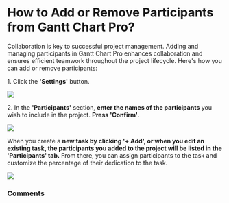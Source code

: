 # How to Add or Remove Participants from Gantt Chart Pro?

<p class="no-margin">Collaboration is key to successful project management. Adding and managing participants in Gantt Chart Pro enhances collaboration and ensures efficient teamwork throughout the project lifecycle. Here's how you can add or remove participants:</p>
<p class="no-margin"></p>
<p class="no-margin">1. Click the <b>'Settings'</b> button.</p>
<div class="intercom-container"><img src="https://downloads.intercomcdn.com/i/o/803085265/ecd44b159466340105cb751a/1.png"></div><p class="no-margin"></p>
<p class="no-margin">2. In the <b>'Participants'</b> section, <b>enter the names of the participants</b> you wish to include in the project. <b>Press 'Confirm'</b>.</p>
<div class="intercom-container"><img src="https://downloads.intercomcdn.com/i/o/803085445/2f5023c673fa397186d81e9c/2.png"></div><p class="no-margin"></p>
<p class="no-margin">When you create a <b>new task by clicking '+ Add', or when you edit an existing task, the participants you added to the project will be listed in the 'Participants' tab.</b> From there, you can assign participants to the task and customize the percentage of their dedication to the task.</p>
<p class="no-margin"></p>
<div class="intercom-container"><img src="https://downloads.intercomcdn.com/i/o/803102941/96f95698d315b4da37fc58cc/Gantt+Pro+Participants.png"></div><p class="no-margin"></p>
<p class="no-margin"></p>
<p class="no-margin"></p>

### Comments

<Comments />
